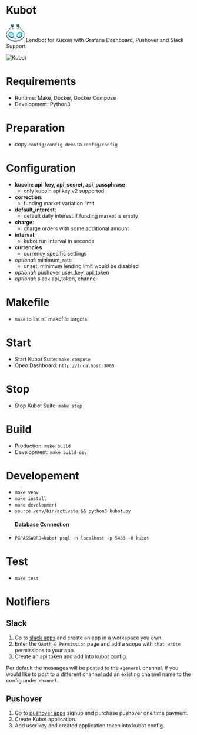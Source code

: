 # Kubot
<img src="./resources/logo.png" width="50" height="50"> Lendbot for Kucoin with Grafana Dashboard, Pushover and Slack Support

![Kubot](https://github.com/desy83/kubot/workflows/Kubot/badge.svg)

# Requirements
- Runtime: Make, Docker, Docker Compose
- Development: Python3

# Preparation
- copy `config/config.demo` to `config/config`
  
# Configuration

- **kucoin:  api_key, api_secret, api_passphrase**
  - only kucoin api key v2 supported
- **correction**:
  - funding market variation limit
- **default_interest**:
  - default daily interest if funding market is empty
- **charge**:
  - charge orders with some additional amount
- **interval**:
  - kubot run interval in seconds
- **currencies**
  - currency specific settings
- *optional*: minimum_rate
  - unset: minimum lending limit would be disabled
- *optional*: pushover user_key, api_token
- *optional*: slack api_token, channel

# Makefile
- `make` to list all makefile targets

# Start
- Start Kubot Suite: `make compose`
- Open Dashboard: `http://localhost:3000`

# Stop
- Stop Kubot Suite: `make stop`

# Build
- Production: `make build`
- Development: `make build-dev`

# Developement
- `make venv`
- `make install`
- `make development`
- `source venv/bin/activate && python3 kubot.py`
  #### Database Connection
- `PGPASSWORD=kubot psql -h localhost -p 5433 -U kubot` 

# Test
- `make test`


# Notifiers
## Slack
1) Go to [slack apps](https://api.slack.com/apps) and create an app in a workspace you own.
2) Enter the `OAuth & Permission` page and add a scope with `chat:write` permissions to your app.
3) Create an api token and add into kubot config.

Per default the messages will be posted to the `#general` channel.
If you would like to post to a different channel add an existing channel name
to the config under `channel`.

## Pushover
1) Go to [pushover apps](https://pushover.net/) signup and purchase pushover one time payment.
2) Create Kubot application.
3) Add user key and created application token into kubot config.

